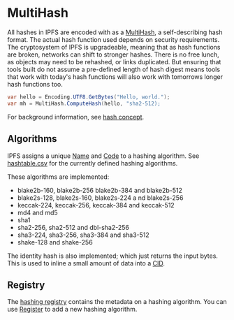 # MultiHash

All hashes in IPFS are encoded with as a [MultiHash](xref:Ipfs.MultiHash), a self-describing hash format. 
The actual hash function used depends on security requirements. The cryptosystem of IPFS is upgradeable, 
meaning that as hash functions are broken, networks can shift to stronger hashes. There is no free lunch, as objects 
may need to be rehashed, or links duplicated. But ensuring that tools built do not assume a pre-defined length of 
hash digest means tools that work with today's hash functions will also work with tomorrows longer hash functions too.

```csharp
var hello = Encoding.UTF8.GetBytes("Hello, world.");
var mh = MultiHash.ComputeHash(hello, "sha2-512);
```

For background information, see [hash concept](https://docs.ipfs.io/guides/concepts/hashes/).

## Algorithms

IPFS assigns a unique [Name](xref:Ipfs.Registry.HashingAlgorithm.Name) and [Code](xref:Ipfs.Registry.HashingAlgorithm.Code) 
to a hashing algorithm. See [hashtable.csv](https://github.com/multiformats/multicodec/blob/master/table.csv") 
for the currently defined hashing algorithms.

These algorithms are implemented:

- blake2b-160, blake2b-256 blake2b-384 and blake2b-512
- blake2s-128, blake2s-160, blake2s-224 a nd blake2s-256
- keccak-224, keccak-256, keccak-384 and keccak-512
- md4 and md5
- sha1
- sha2-256, sha2-512 and dbl-sha2-256
- sha3-224, sha3-256, sha3-384 and sha3-512
- shake-128 and shake-256

The identity hash is also implemented; which just returns the input bytes. This is used to inline a small amount of 
data into a [CID](cid.md).

## Registry

The [hashing registry](xref:Ipfs.Registry.HashingAlgorithm) contains the metadata on a hashing algorithm.  You can use
[Register](xref:Ipfs.Registry.HashingAlgorithm.Register*) to add a new hashing algorithm.
